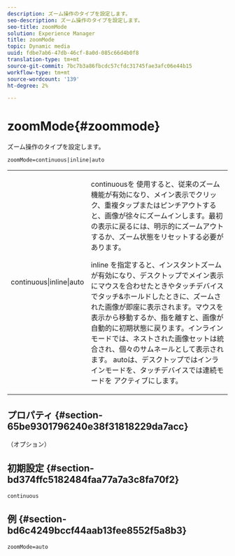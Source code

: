 ```yaml
---
description: ズーム操作のタイプを設定します。
seo-description: ズーム操作のタイプを設定します。
seo-title: zoomMode
solution: Experience Manager
title: zoomMode
topic: Dynamic media
uuid: fdbe7ab6-47db-46cf-8a0d-085c66d4b0f8
translation-type: tm+mt
source-git-commit: 7bc7b3a86fbcdc57cfdc31745fae3afc06e44b15
workflow-type: tm+mt
source-wordcount: '139'
ht-degree: 2%

---
```



# zoomMode{#zoommode}

ズーム操作のタイプを設定します。

`zoomMode=continuous|inline|auto`

<table id="table_E314540D347D47699C04EB80D20C0721"> 
 <tbody> 
  <tr> 
   <td colname="col1"> <p> <span class="codeph"> continuous|inline|auto  </span> </p> </td> 
   <td colname="col2"> <p> <span class="codeph"> continuousを </span> 使用すると、従来のズーム機能が有効になり、メイン表示でクリック、重複タップまたはピンチアウトすると、画像が徐々にズームインします。最初の表示に戻るには、明示的にズームアウトするか、ズーム状態をリセットする必要があります。 </p> <p> <span class="codeph"> inline </span> を指定すると、インスタントズームが有効になり、デスクトップでメイン表示にマウスを合わせたときやタッチデバイスでタッチ&amp;ホールドしたときに、ズームされた画像が即座に表示されます。マウスを表示から移動するか、指を離すと、画像が自動的に初期状態に戻ります。<span class="codeph">インライン</span>モードでは、ネストされた画像セットは統合され、個々のサムネールとして表示されます。 <span class="codeph"> autoは、デスクトップではインラインモードを、タッチデバイスでは連続モードを </span> アクティブにします。 </p> </td> 
  </tr> 
 </tbody> 
</table>

## プロパティ {#section-65be9301796240e38f31818229da7acc}

（オプション）

## 初期設定 {#section-bd374ffc5182484faa77a7a3c8fa70f2}

`continuous`

## 例 {#section-bd6c4249bccf44aab13fee8552f5a8b3}

`zoomMode=auto`
